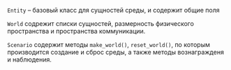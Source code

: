 `Entity` – базовый класс для сущностей среды, и содержит общие поля

`World` содрежит списки сущностей, размерность физического пространства и пространства коммуникации.

`Scenario` содержит методы `make_world()`, `reset_world()`, по которым производится создание и сброс среды, а также методы вознагражденя и наблюдения. 

